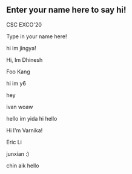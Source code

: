 ## Enter your name here to say hi!

CSC EXCO'20

Type in your name here!

hi im jingya!

Hi, Im Dhinesh

Foo Kang

hi im y6

hey

ivan woaw

hello im yida hi hello

Hi I'm Varnika!

Eric Li

junxian :)

chin aik hello
